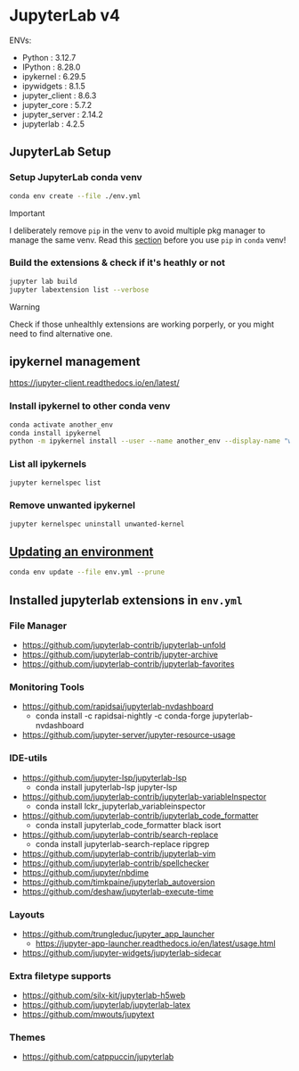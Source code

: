 # JupyterLab v4

ENVs:

- Python : 3.12.7
- IPython : 8.28.0
- ipykernel : 6.29.5
- ipywidgets : 8.1.5
- jupyter_client : 8.6.3
- jupyter_core : 5.7.2
- jupyter_server : 2.14.2
- jupyterlab : 4.2.5

## JupyterLab Setup

### Setup JupyterLab conda venv

```bash
conda env create --file ./env.yml
```

> [!IMPORTANT]
> I deliberately remove `pip` in the venv to avoid multiple pkg manager to manage the same venv.
> Read this [section](https://docs.conda.io/projects/conda/en/latest/user-guide/tasks/manage-environments.html#using-pip-in-an-environment) before you use `pip` in `conda` venv!

### Build the extensions & check if it's heathly or not

```bash
jupyter lab build
jupyter labextension list --verbose
```

> [!WARNING]
> Check if those unhealthly extensions are working porperly, or you might need to find alternative one.

## ipykernel management

https://jupyter-client.readthedocs.io/en/latest/

### Install ipykernel to other conda venv

```bash
conda activate another_env
conda install ipykernel
python -m ipykernel install --user --name another_env --display-name "whatever"
```

### List all ipykernels

```bash
jupyter kernelspec list
```

### Remove unwanted ipykernel

```bash
jupyter kernelspec uninstall unwanted-kernel
```

## [Updating an environment](https://docs.conda.io/projects/conda/en/latest/user-guide/tasks/manage-environments.html#updating-an-environment)

```bash
conda env update --file env.yml --prune
```

## Installed jupyterlab extensions in `env.yml`

### File Manager

- https://github.com/jupyterlab-contrib/jupyterlab-unfold
- https://github.com/jupyterlab-contrib/jupyter-archive
- https://github.com/jupyterlab-contrib/jupyterlab-favorites

### Monitoring Tools

- https://github.com/rapidsai/jupyterlab-nvdashboard
  - conda install -c rapidsai-nightly -c conda-forge jupyterlab-nvdashboard
- https://github.com/jupyter-server/jupyter-resource-usage

### IDE-utils

- https://github.com/jupyter-lsp/jupyterlab-lsp
  - conda install jupyterlab-lsp jupyter-lsp
- https://github.com/jupyterlab-contrib/jupyterlab-variableInspector
  - conda install lckr_jupyterlab_variableinspector
- https://github.com/jupyterlab-contrib/jupyterlab_code_formatter
  - conda install jupyterlab_code_formatter black isort
- https://github.com/jupyterlab-contrib/search-replace
  - conda install jupyterlab-search-replace ripgrep
- https://github.com/jupyterlab-contrib/jupyterlab-vim
- https://github.com/jupyterlab-contrib/spellchecker
- https://github.com/jupyter/nbdime
- https://github.com/timkpaine/jupyterlab_autoversion
- https://github.com/deshaw/jupyterlab-execute-time

### Layouts

- https://github.com/trungleduc/jupyter_app_launcher
  - https://jupyter-app-launcher.readthedocs.io/en/latest/usage.html
- https://github.com/jupyter-widgets/jupyterlab-sidecar

### Extra filetype supports

- https://github.com/silx-kit/jupyterlab-h5web
- https://github.com/jupyterlab/jupyterlab-latex
- https://github.com/mwouts/jupytext

### Themes

- https://github.com/catppuccin/jupyterlab
